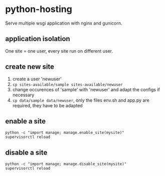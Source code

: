python-hosting
==============

Serve multiple wsgi application with nginx and gunicorn.

application isolation
---------------------

One site = one user, every site run on different user.

create new site
---------------

1. create a user 'newuser'
2. `cp sites-available/sample sites-available/newuser`
3. change occurences of 'sample' with 'newuser' and adapt the configs if necessary
4. `cp data/sample data/newuser`, only the files env.sh and app.py are required, they have to be adapted


enable a site
-------------

    python -c "import manage; manage.enable_site(mysite)"
    supervisorctl reload

disable a site
--------------

    python -c "import manage; manage.disable_site(mysite)"
    supervisorctl reload




